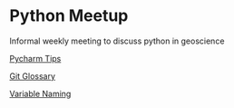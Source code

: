 # Python Meetup

Informal weekly meeting to discuss python in geoscience

[Pycharm Tips](pycharm_tips.md)

[Git Glossary](git_glossary.md)

[Variable Naming](variable_naming.md)
